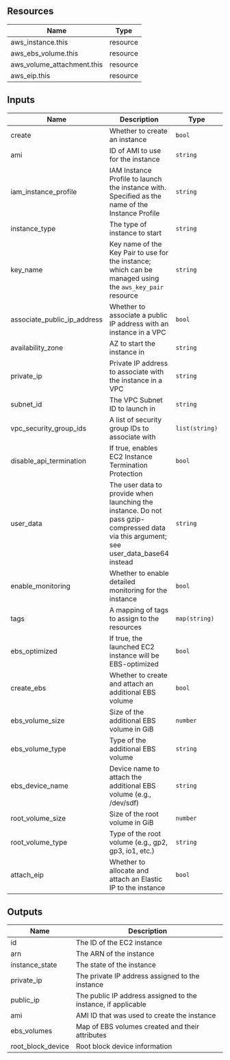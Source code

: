 ## Resources

| Name | Type |
|------|------|
| aws_instance.this | resource |
| aws_ebs_volume.this | resource |
| aws_volume_attachment.this | resource |
| aws_eip.this| resource |


## Inputs

| Name | Description | Type | Default | Required |
|------|-------------|------|---------|:--------:|
| create | Whether to create an instance | `bool` | `true` | no |
| ami | ID of AMI to use for the instance | `string` | `null` | no |
| iam_instance_profile | IAM Instance Profile to launch the instance with. Specified as the name of the Instance Profile | `string` | `null` | no |
| instance_type | The type of instance to start | `string` | `"t3.micro"` | no |
| key_name | Key name of the Key Pair to use for the instance; which can be managed using the `aws_key_pair` resource | `string` | `null` | no |
| associate_public_ip_address | Whether to associate a public IP address with an instance in a VPC | `bool` | `null` | no |
| availability_zone | AZ to start the instance in | `string` | `null` | no |
| private_ip | Private IP address to associate with the instance in a VPC | `string` | `null` | no |
| subnet_id | The VPC Subnet ID to launch in | `string` | `null` | no |
| vpc_security_group_ids | A list of security group IDs to associate with | `list(string)` | `[]` | no |
| disable_api_termination | If true, enables EC2 Instance Termination Protection | `bool` | `null` | no |
| user_data | The user data to provide when launching the instance. Do not pass gzip-compressed data via this argument; see user_data_base64 instead | `string` | `null` | no |
| enable_monitoring | Whether to enable detailed monitoring for the instance | `bool` | `false` | no |
| tags | A mapping of tags to assign to the resources | `map(string)` | `{` | no |
| ebs_optimized | If true, the launched EC2 instance will be EBS-optimized | `bool` | `null` | no |
| create_ebs | Whether to create and attach an additional EBS volume | `bool` | `false` | no |
| ebs_volume_size | Size of the additional EBS volume in GiB | `number` | `10` | no |
| ebs_volume_type | Type of the additional EBS volume | `string` | `"gp3"` | no |
| ebs_device_name | Device name to attach the additional EBS volume (e.g., /dev/sdf) | `string` | `"/dev/sdf"` | no |
| root_volume_size | Size of the root volume in GiB | `number` | `8` | no |
| root_volume_type | Type of the root volume (e.g., gp2, gp3, io1, etc.) | `string` | `"gp3"` | no |
| attach_eip | Whether to allocate and attach an Elastic IP to the instance | `bool` | `false` | no |


## Outputs

| Name | Description |
|------|-------------|
| id | The ID of the EC2 instance |
| arn | The ARN of the instance |
| instance_state | The state of the instance |
| private_ip | The private IP address assigned to the instance |
| public_ip | The public IP address assigned to the instance, if applicable |
| ami | AMI ID that was used to create the instance |
| ebs_volumes | Map of EBS volumes created and their attributes |
| root_block_device | Root block device information |